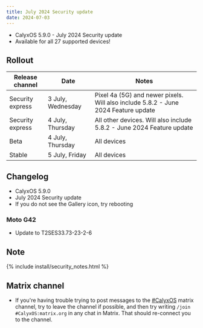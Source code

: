 ```yaml
---
title: July 2024 Security update
date: 2024-07-03
---
```


* CalyxOS 5.9.0 - July 2024 Security update
* Available for all 27 supported devices!


## Rollout

| Release channel  | Date   | Notes |
| ---------------- | ------ | ------ |
| Security express | 3 July, Wednesday | Pixel 4a (5G) and newer pixels. Will also include 5.8.2 - June 2024 Feature update |
| Security express | 4 July, Thursday | All other devices. Will also include 5.8.2 - June 2024 Feature update |
| Beta | 4 July, Thursday | All devices |
| Stable | 5 July, Friday | All devices |

## Changelog
* CalyxOS 5.9.0
* July 2024 Security update
* If you do not see the Gallery icon, try rebooting

### Moto G42
* Update to T2SES33.73-23-2-6

## Note

{% include install/security_notes.html %}

## Matrix channel

* If you're having trouble trying to post messages to the [#CalyxOS](https://matrix.to/#/#CalyxOS:matrix.org) matrix channel, try to leave the channel if possible, and then try writing `/join #CalyxOS:matrix.org` in any chat in Matrix. That should re-connect you to the channel.
